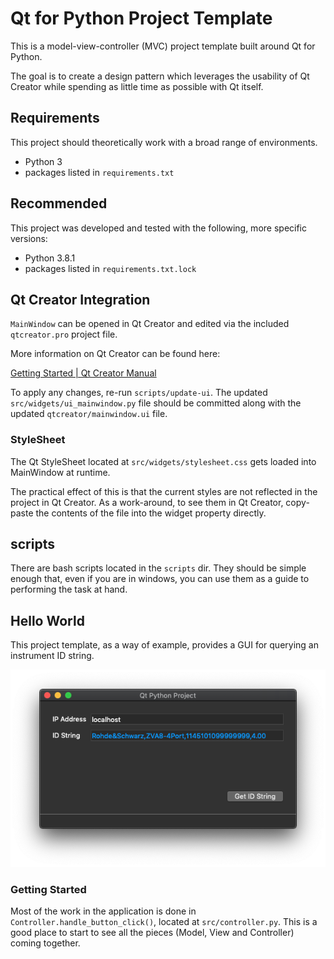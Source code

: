 # Qt for Python Project Template

This is a model-view-controller (MVC) project template built around Qt for Python.

The goal is to create a design pattern which leverages the usability of Qt Creator while spending as little time as possible with Qt itself.

## Requirements

This project should theoretically work with a broad range of environments.

- Python 3
- packages listed in `requirements.txt`

## Recommended

This project was developed and tested with the following, more specific versions:

- Python 3.8.1
- packages listed in `requirements.txt.lock`

## Qt Creator Integration

`MainWindow` can be opened in Qt Creator and edited via the included `qtcreator.pro` project file.

More information on Qt Creator can be found here:

[Getting Started | Qt Creator Manual](https://doc.qt.io/qtcreator/creator-getting-started.html)

To apply any changes, re-run `scripts/update-ui`. The updated `src/widgets/ui_mainwindow.py` file should be committed along with the updated `qtcreator/mainwindow.ui` file.

### StyleSheet

The Qt StyleSheet located at `src/widgets/stylesheet.css` gets loaded into MainWindow at runtime.

The practical effect of this is that the current styles are not reflected in the project in Qt Creator. As a work-around, to see them in Qt Creator, copy-paste the contents of the file into the widget property directly.

## scripts

There are bash scripts located in the `scripts` dir. They should be simple enough that, even if you are in windows, you can use them as a guide to performing the task at hand.

## Hello World

This project template, as a way of example, provides a GUI for querying an instrument ID string.

![Screenshot with ID String displayed](./doc/screenshots/with_id_string.png)

### Getting Started

Most of the work in the application is done in `Controller.handle_button_click()`, located at `src/controller.py`. This is a good place to start to see all the pieces (Model, View and Controller) coming together.

